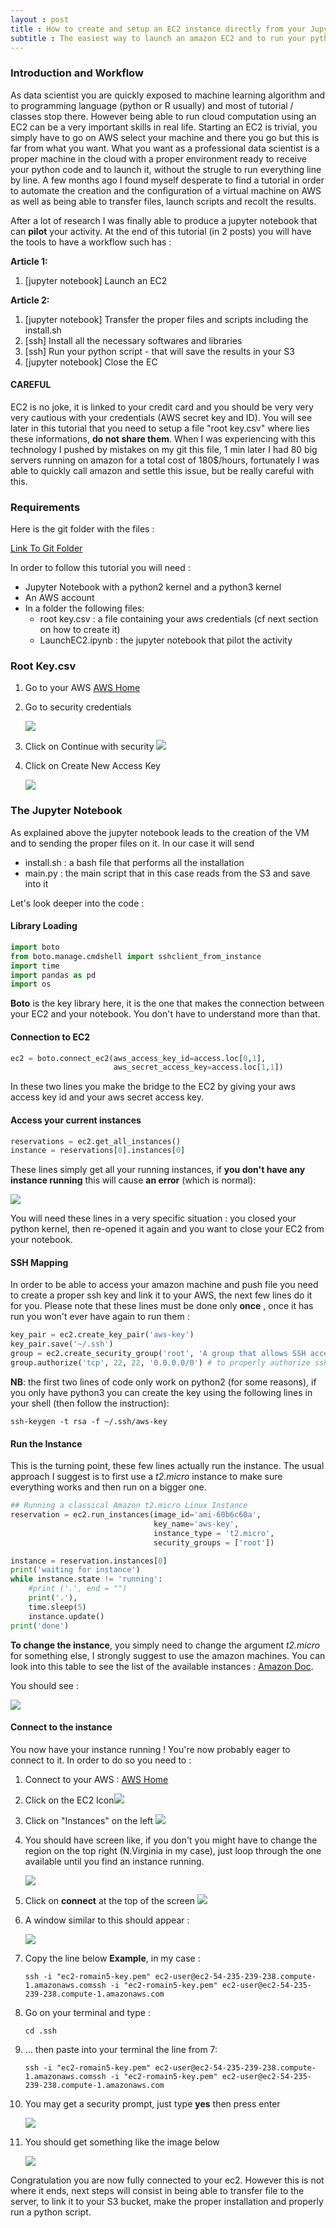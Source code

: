 ```yaml
---
layout : post
title : How to create and setup an EC2 instance directly from your Jupyter notebook
subtitle : The easiest way to launch an amazon EC2 and to run your python code
---
```


### Introduction and Workflow

As data scientist you are quickly exposed to machine learning algorithm and to programming language (python or R usually) and most of tutorial / classes stop there. However being able to run cloud computation using an EC2 can be a very important skills in real life. Starting an EC2 is trivial, you simply have to go on AWS select your machine and there you go but this is far from what you want. What you want as a professional data scientist is a proper machine in the cloud with a proper environment ready to receive your python code and to launch it, without the strugle to run everything line by line. A few months ago I found myself desperate to find a tutorial in order to automate the creation and the configuration of a virtual machine on AWS as well as being able to transfer files, launch scripts and recolt the results. 

After a lot of research I was finally able to produce a jupyter notebook that can **pilot** your activity. At the end of this tutorial (in 2 posts) you will have the tools to have a workflow such has :

**Article 1:**

1. [jupyter notebook] Launch an EC2

**Article 2:**

1. [jupyter notebook] Transfer the proper files and scripts including the install.sh 
2. [ssh] Install all the necessary softwares and libraries
3. [ssh] Run your python script - that will save the results in your S3
4. [jupyter notebook] Close the EC



#### CAREFUL

EC2 is no joke, it is linked to your credit card and you should be very very very cautious with your credentials (AWS secret key and ID). You will see later in this tutorial that you need to setup a file "root key.csv" where lies these informations, **do not share them**. When I was experiencing with this technology I pushed by mistakes on my git this file, 1 min later I had 80 big servers running on amazon for a total cost of 180$/hours, fortunately I was able to quickly call amazon and settle this issue, but be really careful with this. 

### Requirements

Here is the git folder with the files : 

[Link To Git Folder](https://github.com/argmin404/argmin404.github.io/tree/master/Jupyter%20Notebook%20and%20Files/LaunchEC2)

In order to follow this tutorial you will need :

- Jupyter Notebook with a python2 kernel and a python3 kernel
- An AWS account
- In a folder the following files:
  - root key.csv : a file containing your aws credentials (cf next section on how to create it)
  - LaunchEC2.ipynb : the jupyter notebook that pilot the activity


### Root Key.csv

1. Go to your AWS [AWS Home](https://www.amazon.com/ap/signin?openid.assoc_handle=aws&openid.return_to=https%3A%2F%2Fsignin.aws.amazon.com%2Foauth%3Fresponse_type%3Dcode%26client_id%3Darn%253Aaws%253Aiam%253A%253A015428540659%253Auser%252Fhomepage%26redirect_uri%3Dhttps%253A%252F%252Fconsole.aws.amazon.com%252Fconsole%252Fhome%253Fnc2%253Dh_m_mc%2526state%253DhashArgs%252523%2526isauthcode%253Dtrue%26noAuthCookie%3Dtrue&openid.mode=checkid_setup&openid.ns=http%3A%2F%2Fspecs.openid.net%2Fauth%2F2.0&openid.identity=http%3A%2F%2Fspecs.openid.net%2Fauth%2F2.0%2Fidentifier_select&openid.claimed_id=http%3A%2F%2Fspecs.openid.net%2Fauth%2F2.0%2Fidentifier_select&action=&disableCorpSignUp=&clientContext=&marketPlaceId=&poolName=&authCookies=&pageId=aws.ssop&siteState=registered%2Cfr_FR&accountStatusPolicy=P1&sso=&openid.pape.preferred_auth_policies=MultifactorPhysical&openid.pape.max_auth_age=120&openid.ns.pape=http%3A%2F%2Fspecs.openid.net%2Fextensions%2Fpape%2F1.0&server=%2Fap%2Fsignin%3Fie%3DUTF8&accountPoolAlias=&forceMobileApp=0&language=fr_FR&forceMobileLayout=0)

2. Go to security credentials

   ![](https://github.com/argmin404/argmin404.github.io/blob/master/_posts/Pic/2_ec2Security.png?raw=true)

3. Click on Continue with security ![](https://github.com/argmin404/argmin404.github.io/blob/master/_posts/Pic/Pic/2_ec2ContinueSecurity.png?raw=true)

4. Click on Create New Access Key

   ![](https://github.com/argmin404/argmin404.github.io/blob/master/_posts/Pic/2_ec2CreateNewAccessKey.png?raw=true)

### The Jupyter Notebook

As explained above the jupyter notebook leads to the creation of the VM and to sending the proper files on it. In our case it will send 

- install.sh : a bash file that performs all the installation
- main.py : the main script that in this case reads from the S3 and save into it


Let's look deeper into the code : 

#### Library Loading

```python
import boto
from boto.manage.cmdshell import sshclient_from_instance
import time
import pandas as pd
import os
```

**Boto** is the key library here, it is the one that makes the connection between your EC2 and your notebook. You don't have to understand more than that.

#### Connection to EC2

```python
ec2 = boto.connect_ec2(aws_access_key_id=access.loc[0,1], 
                       aws_secret_access_key=access.loc[1,1])
```

In these two lines you make the bridge to the EC2 by giving your aws access key id and your aws secret access key.

#### Access your current instances 

```python
reservations = ec2.get_all_instances()
instance = reservations[0].instances[0]
```

These lines simply get all your running instances, if **you don't have any instance running** this will cause **an error** (which is normal):

![](https://github.com/argmin404/argmin404.github.io/blob/master/_posts/Pic/2_ec2errorNoInstance.png?raw=true)

 You will need these lines in a very specific situation : you closed your python kernel, then re-opened it again and you want to close your EC2 from your notebook. 

#### SSH Mapping

In order to be able to access your amazon machine and push file you need to create a proper ssh key and link it to your AWS, the next few lines do it for you. Please note that these lines must be done only **once** , once it has run you won't ever have again to run them : 

```python
key_pair = ec2.create_key_pair('aws-key')
key_pair.save('~/.ssh')
group = ec2.create_security_group('root', 'A group that allows SSH access')
group.authorize('tcp', 22, 22, '0.0.0.0/0') # to properly authorize ssh
```

**NB**: the first two lines of code only work on python2 (for some reasons), if you only have python3 you can create the key using the following lines in your shell (then follow the instruction): 

```shell
ssh-keygen -t rsa -f ~/.ssh/aws-key
```

#### Run the Instance

This is the turning point, these few lines actually run the instance. The usual approach I suggest is to first use a *t2.micro* instance to make sure everything works and then run on a bigger one. 

```python
## Running a classical Amazon t2.micro Linux Instance
reservation = ec2.run_instances(image_id='ami-60b6c60a', 
                                key_name='aws-key', 
                                instance_type = 't2.micro',
                                security_groups = ['root'])

instance = reservation.instances[0]
print('waiting for instance')
while instance.state != 'running':
    #print ('.', end = "")
    print('.'),
    time.sleep(5)
    instance.update()
print('done')
```

**To change the instance**, you simply need to change the argument *t2.micro* for something else, I strongly suggest to use the amazon machines. You can look into this table to see the list of the available instances : [Amazon Doc](https://aws.amazon.com/fr/ec2/instance-types/.).

You should see  :

![](Pic/2_ec2launch.png)

#### Connect to the instance

You now have your instance running ! You're now probably eager to connect to it. In order to do so you need to :

1. Connect to your AWS : [AWS Home](https://www.amazon.com/ap/signin?openid.assoc_handle=aws&openid.return_to=https%3A%2F%2Fsignin.aws.amazon.com%2Foauth%3Fresponse_type%3Dcode%26client_id%3Darn%253Aaws%253Aiam%253A%253A015428540659%253Auser%252Fhomepage%26redirect_uri%3Dhttps%253A%252F%252Fconsole.aws.amazon.com%252Fconsole%252Fhome%253Fnc2%253Dh_m_mc%2526state%253DhashArgs%252523%2526isauthcode%253Dtrue%26noAuthCookie%3Dtrue&openid.mode=checkid_setup&openid.ns=http%3A%2F%2Fspecs.openid.net%2Fauth%2F2.0&openid.identity=http%3A%2F%2Fspecs.openid.net%2Fauth%2F2.0%2Fidentifier_select&openid.claimed_id=http%3A%2F%2Fspecs.openid.net%2Fauth%2F2.0%2Fidentifier_select&action=&disableCorpSignUp=&clientContext=&marketPlaceId=&poolName=&authCookies=&pageId=aws.ssop&siteState=registered%2Cfr_FR&accountStatusPolicy=P1&sso=&openid.pape.preferred_auth_policies=MultifactorPhysical&openid.pape.max_auth_age=120&openid.ns.pape=http%3A%2F%2Fspecs.openid.net%2Fextensions%2Fpape%2F1.0&server=%2Fap%2Fsignin%3Fie%3DUTF8&accountPoolAlias=&forceMobileApp=0&language=fr_FR&forceMobileLayout=0)

2. Click on the EC2 Icon![](https://github.com/argmin404/argmin404.github.io/blob/master/_posts/Pic/2_ec2AWS.png?raw=true)

3. Click on "Instances" on the left ![](Pic/2_ec2Instances.png)

4. You should have screen like, if you don't you might have to change the region on the top right (N.Virginia in my case), just loop through the one available until you find an instance running.

   ![](https://github.com/argmin404/argmin404.github.io/blob/master/_posts/Pic/2_ec2Dashboard.png?raw=true)

5. Click on **connect** at the top of the screen ![](Pic/2_ec2connect.png)

6. A window similar to this should appear :

   ![](https://github.com/argmin404/argmin404.github.io/blob/master/_posts/Pic/2_ec2connectToYourInstance.png?raw=true)

7. Copy the line below **Example**, in my case : 

   ```shell
   ssh -i "ec2-romain5-key.pem" ec2-user@ec2-54-235-239-238.compute-1.amazonaws.comssh -i "ec2-romain5-key.pem" ec2-user@ec2-54-235-239-238.compute-1.amazonaws.com
   ```

8. Go on your terminal and type : 

   ```shell
   cd .ssh
   ```

9. … then paste into your terminal the line from 7: 

   ```shell
   ssh -i "ec2-romain5-key.pem" ec2-user@ec2-54-235-239-238.compute-1.amazonaws.comssh -i "ec2-romain5-key.pem" ec2-user@ec2-54-235-239-238.compute-1.amazonaws.com
   ```

10. You may get a security prompt, just type **yes** then press enter

    ![](https://github.com/argmin404/argmin404.github.io/blob/master/_posts/Pic/2_ec2secuprompt.png?raw=true)

11. You should get something like the image below

    ![](https://github.com/argmin404/argmin404.github.io/blob/master/_posts/Pic/2_ec2Welcome.png?raw=true)

Congratulation you are now fully connected to your ec2. However this is not where it ends, next steps will consist in being able to transfer file to the server, to link it to your S3 bucket, make the proper installation and properly run a python script. 